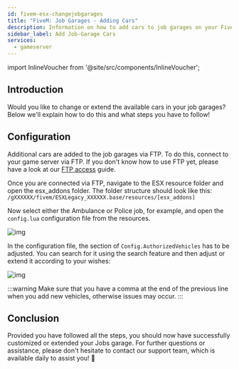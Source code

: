 ```yaml
---
id: fivem-esx-changejobgarages
title: "FiveM: Job Garages - Adding Cars"
description: Information on how to add cars to job garages on your FiveM server with ESX from ZAP-Hosting - ZAP-Hosting.com documentation
sidebar_label: Add Job-Garage Cars
services:
  - gameserver
---
```


import InlineVoucher from '@site/src/components/InlineVoucher';

## Introduction

Would you like to change or extend the available cars in your job garages? Below we'll explain how to do this and what steps you have to follow!

<InlineVoucher />



## Configuration

Additional cars are added to the job garages via FTP. To do this, connect to your game server via FTP. If you don't know how to use FTP yet, please have a look at our [FTP access](gameserver-ftpaccess.md) guide. 

Once you are connected via FTP, navigate to the ESX resource folder and open the esx_addons folder. The folder structure should look like this: `/gXXXXXX/fivem/ESXLegacy_XXXXXX.base/resources/[esx_addons]`

Now select either the Ambulance or Police job, for example, and open the `config.lua` configuration file from the resources.

![img](https://screensaver01.zap-hosting.com/index.php/s/xQYbzYs2xAkb5fp/preview)



In the configuration file, the section of `Config.AuthorizedVehicles` has to be adjusted. You can search for it using the search feature and then adjust or extend it according to your wishes: 

![img](https://screensaver01.zap-hosting.com/index.php/s/eyK7q78aewrpJtx/preview)

:::warning 
Make sure that you have a comma at the end of the previous line when you add new vehicles, otherwise issues may occur.
:::



## Conclusion

Provided you have followed all the steps, you should now have successfully customized or extended your Jobs garage. For further questions or assistance, please don't hesitate to contact our support team, which is available daily to assist you! 🙂
